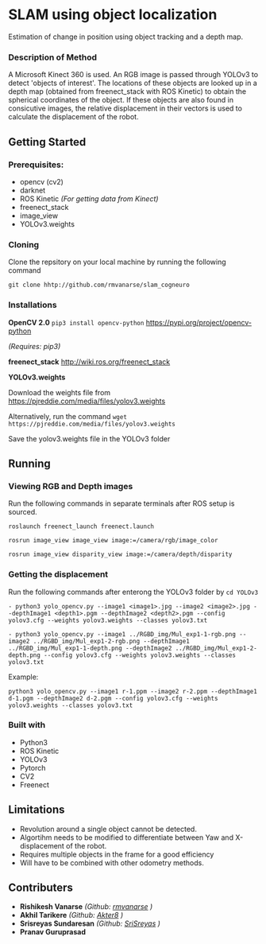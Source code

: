 # SLAM using object localization
Estimation of change in position using object tracking and a depth map.

### Description of Method
A Microsoft Kinect 360 is used. An RGB image is passed through YOLOv3 to detect 'objects of interest'. The locations of these objects are looked up in a depth map (obtained from freenect_stack with ROS Kinetic) to obtain the spherical coordinates of the object. If these objects are also found in consicutive images, the relative displacement in their vectors is used to calculate the displacement of the robot.


## Getting Started

### Prerequisites:

- opencv (cv2)
- darknet
- ROS Kinetic _(For getting data from Kinect)_
- freenect_stack
- image_view
- YOLOv3.weights

### Cloning
Clone the repsitory on your local machine by running the following command

```git clone hhtp://github.com/rmvanarse/slam_cogneuro```

### Installations

**OpenCV 2.0** ```pip3 install opencv-python```
https://pypi.org/project/opencv-python

_(Requires: pip3)_

**freenect_stack**
http://wiki.ros.org/freenect_stack

**YOLOv3.weights**

Download the weights file from https://pjreddie.com/media/files/yolov3.weights

Alternatively, run the command ```wget https://pjreddie.com/media/files/yolov3.weights```

Save the yolov3.weights file in the YOLOv3 folder


## Running

### Viewing RGB and Depth images

Run the following commands in separate terminals after ROS setup is sourced.

```roslaunch freenect_launch freenect.launch```

```rosrun image_view image_view image:=/camera/rgb/image_color```

```rosrun image_view disparity_view image:=/camera/depth/disparity```

### Getting the displacement

Run the following commands after enterong the YOLOv3 folder by ```cd YOLOv3```
```
- python3 yolo_opencv.py --image1 <image1>.jpg --image2 <image2>.jpg --depthImage1 <depth1>.pgm --depthImage2 <depth2>.pgm --config yolov3.cfg --weights yolov3.weights --classes yolov3.txt

- python3 yolo_opencv.py --image1 ../RGBD_img/Mul_exp1-1-rgb.png --image2 ../RGBD_img/Mul_exp1-2-rgb.png --depthImage1 ../RGBD_img/Mul_exp1-1-depth.png --depthImage2 ../RGBD_img/Mul_exp1-2-depth.png --config yolov3.cfg --weights yolov3.weights --classes yolov3.txt
```
Example:
```
python3 yolo_opencv.py --image1 r-1.ppm --image2 r-2.ppm --depthImage1 d-1.pgm --depthImage2 d-2.pgm --config yolov3.cfg --weights yolov3.weights --classes yolov3.txt

```
### Built with
- Python3
- ROS Kinetic
- YOLOv3
- Pytorch
- CV2
- Freenect

## Limitations
* Revolution around a single object cannot be detected.
* Algortihm needs to be modified to differentiate between Yaw and X-displacement of the robot.
* Requires multiple objects in the frame for a good efficiency
* Will have to be combined with other odometry methods.

## Contributers

* **Rishikesh Vanarse** _(Github: [rmvanarse](https://github.com/rmvanarse) )_
* **Akhil Tarikere** _(Github: [Akter8](https://github.com/Akter8) )_
* **Srisreyas Sundaresan** _(Github: [SriSreyas](https://github.com/SriSreyas) )_
* **Pranav Guruprasad**

